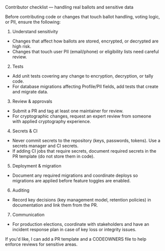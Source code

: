 Contributor checklist — handling real ballots and sensitive data

Before contributing code or changes that touch ballot handling, voting logic, or PII, ensure the following:

1. Understand sensitivity
- Changes that affect how ballots are stored, encrypted, or decrypted are high risk.
- Changes that touch user PII (email/phone) or eligibility lists need careful review.

2. Tests
- Add unit tests covering any change to encryption, decryption, or tally code.
- For database migrations affecting Profile/PII fields, add tests that create and migrate data.

3. Review & approvals
- Submit a PR and tag at least one maintainer for review.
- For cryptographic changes, request an expert review from someone with applied cryptography experience.

4. Secrets & CI
- Never commit secrets to the repository (keys, passwords, tokens). Use a secrets manager and CI secrets.
- If adding CI jobs that require secrets, document required secrets in the PR template (do not store them in code).

5. Deployment & migration
- Document any required migrations and coordinate deploys so migrations are applied before feature toggles are enabled.

6. Auditing
- Record key decisions (key management model, retention policies) in documentation and link them from the PR.

7. Communication
- For production elections, coordinate with stakeholders and have an incident response plan in case of key loss or integrity issues.

If you'd like, I can add a PR template and a CODEOWNERS file to help enforce reviews for sensitive areas.
